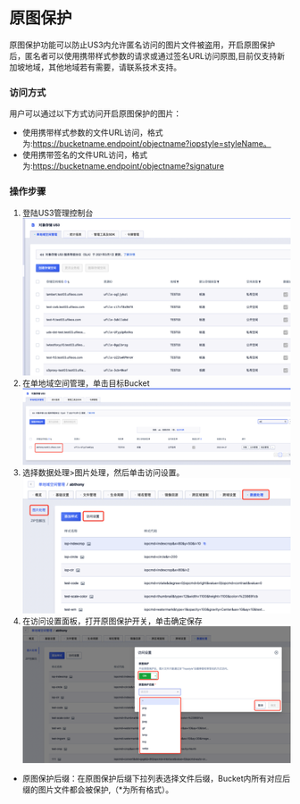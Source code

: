 # 原图保护

原图保护功能可以防止US3内允许匿名访问的图片文件被盗用，开启原图保护后，匿名者可以使用携带样式参数的请求或通过签名URL访问原图,目前仅支持新加坡地域，其他地域若有需要，请联系技术支持。

### 访问方式
用户可以通过以下方式访问开启原图保护的图片：
- 使用携带样式参数的文件URL访问，格式为:https://bucketname.endpoint/objectname?iopstyle=styleName。
- 使用携带签名的文件URL访问，格式为:https://bucketname.endpoint/objectname?signature


### 操作步骤

1. 登陆US3管理控制台
![image](/images/pic/us3.png)
2. 在单地域空间管理，单击目标Bucket
![image](/images/pic/bucket.png)
3. 选择数据处理>图片处理，然后单击访问设置。
![image](/images/pic/image_set.png)
4. 在访问设置面板，打开原图保护开关，单击确定保存
![image](/images/pic/image_protect.png)
- 原图保护后缀：在原图保护后缀下拉列表选择文件后缀，Bucket内所有对应后缀的图片文件都会被保护,（*为所有格式）。

